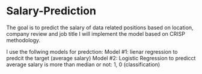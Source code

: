 # Salary-Prediction
The goal is to predict the salary of data related positions based on location, company review and job title
I will implement the model based on CRISP methodology.

I use the follwing models for predction:
Model #1: lienar regression to predcit the target (average salary)
Model #2: Logistic Regression to predicct average salary is more than median or not: 1, 0 (classification)


